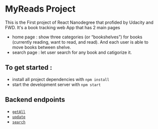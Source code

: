 # MyReads Project

This is the First project of React Nanodegree that profided by Udacity and FWD.
It's a book tracking web App that has 2 main pages

- home page : show three categories (or “bookshelves”) for books (currently reading, want to read, and read). And each user is able to move books between shelve.
- search page : let user search for any book and catigorize it.

## To get started :

- install all project dependencies with `npm install`
- start the development server with `npm start`

## Backend endpoints

- [`getAll`](#getall)
- [`update`](#update)
- [`search`](#search)
